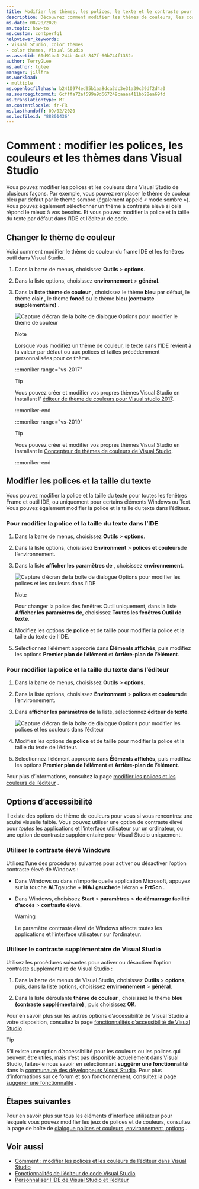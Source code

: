 ```yaml
---
title: Modifier les thèmes, les polices, le texte et le contraste pour l’accessibilité
description: Découvrez comment modifier les thèmes de couleurs, les couleurs de police, les tailles de texte et les couleurs de contraste supplémentaires de Visual Studio pour des raisons de simplicité d’utilisation et d’accessibilité.
ms.date: 08/20/2020
ms.topic: how-to
ms.custom: contperfq1
helpviewer_keywords:
- Visual Studio, color themes
- color themes, Visual Studio
ms.assetid: 60d91ba1-244b-4c43-847f-60b744f1352a
author: TerryGLee
ms.author: tglee
manager: jillfra
ms.workload:
- multiple
ms.openlocfilehash: b2410974ed95b1aa8dca3dc3e31a39c39df2d4a0
ms.sourcegitcommit: 6cfffa72af599a9d667249caaaa411bb28ea69fd
ms.translationtype: MT
ms.contentlocale: fr-FR
ms.lasthandoff: 09/02/2020
ms.locfileid: "88801436"
---
```

# <a name="how-to-change-fonts-colors-and-themes-in-visual-studio"></a>Comment : modifier les polices, les couleurs et les thèmes dans Visual Studio

Vous pouvez modifier les polices et les couleurs dans Visual Studio de plusieurs façons. Par exemple, vous pouvez remplacer le thème de couleur bleu par défaut par le thème sombre (également appelé « mode sombre »). Vous pouvez également sélectionner un thème à contraste élevé si cela répond le mieux à vos besoins. Et vous pouvez modifier la police et la taille du texte par défaut dans l’IDE et l’éditeur de code.

## <a name="change-the-color-theme"></a>Changer le thème de couleur

Voici comment modifier le thème de couleur du frame IDE et les fenêtres outil dans Visual Studio.

1. Dans la barre de menus, choisissez **Outils**  >  **options**.

1. Dans la liste options, choisissez **environnement**  >  **général**.

1. Dans la **liste thème de couleur** , choisissez le thème **bleu** par défaut, le thème **clair** , le thème **foncé** ou le thème **bleu (contraste supplémentaire)** .

   ![Capture d’écran de la boîte de dialogue Options pour modifier le thème de couleur](media/fonts-colors-theme.png "Capture d’écran de la boîte de dialogue Options que vous pouvez utiliser pour modifier le thème de couleur")

    > [!NOTE]
    > Lorsque vous modifiez un thème de couleur, le texte dans l’IDE revient à la valeur par défaut ou aux polices et tailles précédemment personnalisées pour ce thème.

    :::moniker range="vs-2017"

    > [!TIP]
    > Vous pouvez créer et modifier vos propres thèmes Visual Studio en installant l' [éditeur de thème de couleurs pour Visual studio 2017](https://marketplace.visualstudio.com/items?itemName=VisualStudioPlatformTeam.VisualStudio2017ColorThemeEditor).

    :::moniker-end

    :::moniker range="vs-2019"

    > [!TIP]
    > Vous pouvez créer et modifier vos propres thèmes Visual Studio en installant le [Concepteur de thèmes de couleurs de Visual Studio](https://marketplace.visualstudio.com/items?itemName=ms-madsk.ColorThemeDesigner).

    :::moniker-end

## <a name="change-fonts-and-text-size"></a>Modifier les polices et la taille du texte

Vous pouvez modifier la police et la taille du texte pour toutes les fenêtres Frame et outil IDE, ou uniquement pour certains éléments Windows ou Text. Vous pouvez également modifier la police et la taille du texte dans l’éditeur.

### <a name="to-change-the-font-and-text-size-in-the-ide"></a>Pour modifier la police et la taille du texte dans l’IDE

1. Dans la barre de menus, choisissez **Outils**  >  **options**.

1. Dans la liste options, choisissez **Environment**  >  **polices et couleurs**de l’environnement.

1. Dans la liste **afficher les paramètres de** , choisissez **environnement**.

   ![Capture d’écran de la boîte de dialogue Options pour modifier les polices et les couleurs dans l’IDE](media/fonts-colors-environment.png "Capture d’écran de la boîte de dialogue Options pour modifier les polices et les couleurs dans l’IDE")

    > [!NOTE]
    > Pour changer la police des fenêtres Outil uniquement, dans la liste **Afficher les paramètres de**, choisissez **Toutes les fenêtres Outil de texte**.

1. Modifiez les options de **police** et de **taille** pour modifier la police et la taille du texte de l’IDE.

1. Sélectionnez l’élément approprié dans **Éléments affichés**, puis modifiez les options **Premier plan de l’élément** et **Arrière-plan de l’élément**.

### <a name="to-change-the-font-and-text-size-in-the-editor"></a>Pour modifier la police et la taille du texte dans l’éditeur

1. Dans la barre de menus, choisissez **Outils**  >  **options**.

1. Dans la liste options, choisissez **Environment**  >  **polices et couleurs**de l’environnement.

1. Dans **afficher les paramètres de** la liste, sélectionnez **éditeur de texte**.

   ![Capture d’écran de la boîte de dialogue Options pour modifier les polices et les couleurs dans l’éditeur](media/fonts-colors-text-editor.png "Capture d’écran de la boîte de dialogue Options pour modifier les polices et les couleurs de l’éditeur")

1. Modifiez les options de **police** et de **taille** pour modifier la police et la taille du texte de l’éditeur.

1. Sélectionnez l’élément approprié dans **Éléments affichés**, puis modifiez les options **Premier plan de l’élément** et **Arrière-plan de l’élément**.

Pour plus d’informations, consultez la page [modifier les polices et les couleurs de l’éditeur](../ide/reference/how-to-change-fonts-and-colors-in-the-editor.md) .

## <a name="accessibility-options"></a>Options d’accessibilité

Il existe des options de thème de couleurs pour vous si vous rencontrez une acuité visuelle faible. Vous pouvez utiliser une option de contraste élevé pour *toutes* les applications et l’interface utilisateur sur un ordinateur, ou une option de contraste supplémentaire pour Visual Studio uniquement.

### <a name="use-windows-high-contrast"></a>Utiliser le contraste élevé Windows

Utilisez l’une des procédures suivantes pour activer ou désactiver l’option contraste élevé de Windows :

- Dans Windows ou dans n’importe quelle application Microsoft, appuyez sur la touche **ALT**gauche + **MAJ gauche**de l’écran + **PrtScn** .

- Dans Windows, choisissez **Start**  >  **paramètres**  >  **de démarrage facilité d’accès**  >  **contraste élevé**.

    > [!WARNING]
    > Le paramètre contraste élevé de Windows affecte toutes les applications et l’interface utilisateur sur l’ordinateur.

### <a name="use-visual-studio-extra-contrast"></a>Utiliser le contraste supplémentaire de Visual Studio

Utilisez les procédures suivantes pour activer ou désactiver l’option contraste supplémentaire de Visual Studio :

1. Dans la barre de menus de Visual Studio, choisissez **Outils**  >  **options**, puis, dans la liste options, choisissez **environnement**  >  **général**.

1. Dans la liste déroulante **thème de couleur** , choisissez le thème **bleu (contraste supplémentaire)** , puis choisissez **OK**.

Pour en savoir plus sur les autres options d’accessibilité de Visual Studio à votre disposition, consultez la page [fonctionnalités d’accessibilité de Visual Studio](../ide/reference/accessibility-features-of-visual-studio.md) .

> [!TIP]
> S’il existe une option d’accessibilité pour les couleurs ou les polices qui peuvent être utiles, mais n’est pas disponible actuellement dans Visual Studio, faites-le nous savoir en sélectionnant **suggérer une fonctionnalité** dans la [communauté des développeurs Visual Studio](https://developercommunity.visualstudio.com/). Pour plus d’informations sur ce forum et son fonctionnement, consultez la page [suggérer une fonctionnalité](../ide/suggest-a-feature.md) .

## <a name="next-steps"></a>Étapes suivantes

Pour en savoir plus sur tous les éléments d’interface utilisateur pour lesquels vous pouvez modifier les jeux de polices et de couleurs, consultez la page de boîte de [dialogue polices et couleurs, environnement, options](../ide/reference/fonts-and-colors-environment-options-dialog-box.md) .

## <a name="see-also"></a>Voir aussi

- [Comment : modifier les polices et les couleurs de l’éditeur dans Visual Studio](../ide/reference/how-to-change-fonts-and-colors-in-the-editor.md)
- [Fonctionnalités de l’éditeur de code Visual Studio](../ide/writing-code-in-the-code-and-text-editor.md)
- [Personnaliser l’IDE de Visual Studio et l’éditeur](../ide/quickstart-personalize-the-ide.md)